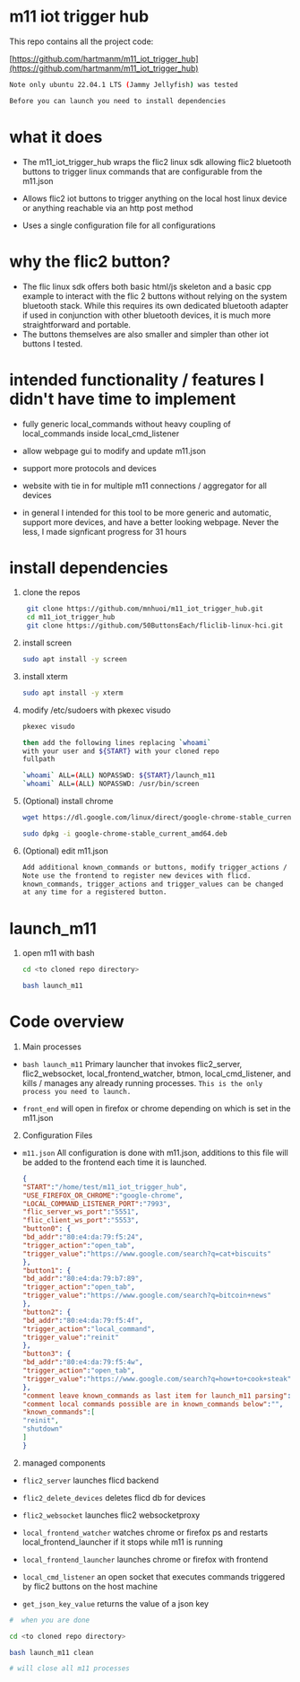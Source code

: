 
# m11 iot trigger hub

This repo contains all the project code:  
<!---
[https://github.com/mnhuoi/m11_iot_trigger_hub](https://github.com/mnhuoi/m11_iot_trigger_hub)
-->
[https://github.com/hartmanm/m11_iot_trigger_hub](https://github.com/hartmanm/m11_iot_trigger_hub)

```bash
Note only ubuntu 22.04.1 LTS (Jammy Jellyfish) was tested

Before you can launch you need to install dependencies
```

# what it does

- The m11_iot_trigger_hub wraps the flic2 linux sdk allowing flic2 bluetooth buttons to trigger linux commands that are configurable from the m11.json

- Allows flic2 iot buttons to trigger anything on the local host linux device or anything reachable via an http post method

- Uses a single configuration file for all configurations

# why the flic2 button?

- The flic linux sdk offers both basic html/js skeleton and a basic cpp example to interact with the flic 2 buttons
without relying on the system bluetooth stack. While this requires its own dedicated bluetooth adapter if used in 
conjunction with other bluetooth devices, it is much more straightforward and portable. 
- The buttons themselves are also smaller and simpler than other iot buttons I tested.

# intended functionality / features I didn't have time to implement

- fully generic local_commands without heavy coupling of local_commands inside local_cmd_listener

- allow webpage gui to modify and update m11.json

- support more protocols and devices

- website with tie in for multiple m11 connections / aggregator for all devices

- in general I intended for this tool to be more generic and automatic, support more devices, and have a better looking webpage. Never the less, I made signficant progress for 31 hours

# install dependencies

1. clone the repos
    ```bash
     git clone https://github.com/mnhuoi/m11_iot_trigger_hub.git
     cd m11_iot_trigger_hub
     git clone https://github.com/50ButtonsEach/fliclib-linux-hci.git
    ```
2. install screen
    ```bash
    sudo apt install -y screen
    ```
3. install xterm
    ```bash
    sudo apt install -y xterm
    ```
3. modify /etc/sudoers with pkexec visudo
    ```bash
    pkexec visudo

    then add the following lines replacing `whoami` 
    with your user and ${START} with your cloned repo
    fullpath

    `whoami` ALL=(ALL) NOPASSWD: ${START}/launch_m11 
    `whoami` ALL=(ALL) NOPASSWD: /usr/bin/screen
    ```

5. (Optional) install chrome
    ```bash
    wget https://dl.google.com/linux/direct/google-chrome-stable_current_amd64.deb

    sudo dpkg -i google-chrome-stable_current_amd64.deb
    ```

6. (Optional) edit m11.json
    ```bash
    Add additional known_commands or buttons, modify trigger_actions / trigger_values. 
    Note use the frontend to register new devices with flicd. 
    known_commands, trigger_actions and trigger_values can be changed 
    at any time for a registered button.
    ```

# launch_m11

1. open m11 with bash
    ```bash
    cd <to cloned repo directory>

    bash launch_m11
    ```

# Code overview

1. Main processes
- `bash launch_m11` 
Primary launcher that invokes flic2_server, flic2_websocket, local_frontend_watcher, btmon, local_cmd_listener, and kills / manages any already running processes. 
`This is the only process you need to launch.`

- `front_end` will open in firefox or chrome depending on which is set in the m11.json 

2. Configuration Files
- `m11.json` All configuration is done with m11.json, additions to this file will be added to the frontend each time it is launched.

    ```json
    {
    "START":"/home/test/m11_iot_trigger_hub",
    "USE_FIREFOX_OR_CHROME":"google-chrome",
    "LOCAL_COMMAND_LISTENER_PORT":"7993",
    "flic_server_ws_port":"5551",
    "flic_client_ws_port":"5553",
    "button0": {
    "bd_addr":"80:e4:da:79:f5:24",
    "trigger_action":"open_tab",
    "trigger_value":"https://www.google.com/search?q=cat+biscuits"
    },                                              
    "button1": {                                               
    "bd_addr":"80:e4:da:79:b7:89",                              
    "trigger_action":"open_tab",                                 
    "trigger_value":"https://www.google.com/search?q=bitcoin+news" 
    },                                               
    "button2": {                                                
    "bd_addr":"80:e4:da:79:f5:4f",                                 
    "trigger_action":"local_command",                              
    "trigger_value":"reinit" 
    },
    "button3": {                                                
    "bd_addr":"80:e4:da:79:f5:4w",                                 
    "trigger_action":"open_tab",                                   
    "trigger_value":"https://www.google.com/search?q=how+to+cook+steak"
    },
    "comment leave known_commands as last item for launch_m11 parsing":"",
    "comment local commands possible are in known_commands below":"",
    "known_commands":[
    "reinit",
    "shutdown"
    ]
    }
    ```

2. managed components

- `flic2_server` launches flicd backend

- `flic2_delete_devices` deletes flicd db for devices

- `flic2_websocket` launches flic2 websocketproxy

- `local_frontend_watcher` watches chrome or firefox ps and restarts local_frontend_launcher if it stops while m11 is running

- `local_frontend_launcher` launches chrome or firefox with frontend

- `local_cmd_listener` an open socket that executes commands triggered by flic2 buttons on the host machine

- `get_json_key_value` returns the value of a json key

```bash
#  when you are done

cd <to cloned repo directory>

bash launch_m11 clean

# will close all m11 processes
```
